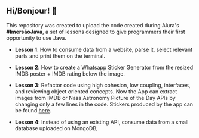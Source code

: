 ## Hi/Bonjour! 🌷

This repository was created to upload the code created during Alura's **#ImersãoJava**, a set of lessons designed to give programmers their first opportunity to use Java.

- **Lesson 1**: How to consume data from a website, parse it, select relevant parts and print them on the terminal.

- **Lesson 2**: How to create a Whatsapp Sticker Generator from the resized IMDB poster + IMDB rating below the image.

- **Lesson 3**: Refactor code using high cohesion, low coupling, interfaces, and reviewing object oriented concepts. Now the App can extract images from IMDB or Nasa Astronomy Picture of the Day APIs by changing only a few lines in the code. Stickers produced by the app can be found [here](https://github.com/rossmodolin/alura-java-basics/tree/main/alura-stickers/stickers).

- **Lesson 4**: Instead of using an existing API, consume data from a small database uploaded on MongoDB;
